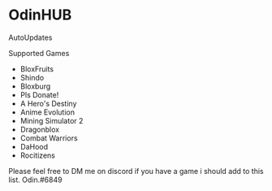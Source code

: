 # OdinHUB
AutoUpdates

Supported Games
- BloxFruits
- Shindo
- Bloxburg
- Pls Donate!
- A Hero's Destiny
- Anime Evolution
- Mining Simulator 2
- Dragonblox
- Combat Warriors
- DaHood
- Rocitizens

Please feel free to DM me on discord if you have a game i should add to this list. Odin.#6849
